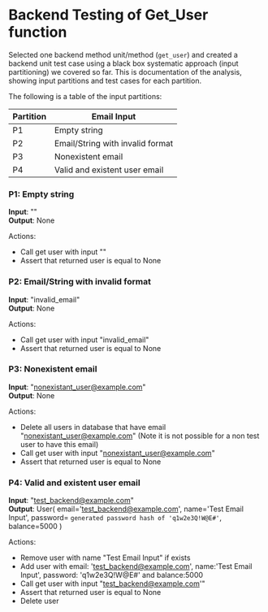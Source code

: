 # Backend Testing of Get_User function

Selected one backend method unit/method (`get_user`) and created a backend unit test case using a black box systematic approach (input partitioning) we covered so far. This is documentation of the analysis, showing input partitions and test cases for each partition.

The following is a table of the input partitions:

|     Partition    |     Email   Input    |
|-|-|
|     P1     |     Empty string    |
|     P2          |     Email/String with invalid format    |
|     P3    |     Nonexistent email    |
|     P4    |     Valid and existent user email    |
   
   
### P1:  Empty string
**Input**: ""   
**Output**: None

Actions:
 - Call get user with input ""
 - Assert that returned user is equal to None  
   
    
### P2:  Email/String with invalid format
**Input**: "invalid_email"   
**Output**: None

Actions:
 - Call get user with input "invalid_email"
 - Assert that returned user is equal to None   
    
   
### P3:  Nonexistent email
**Input**: "nonexistant_user@example.com"   
**Output**: None
   
Actions:
 - Delete all users in database that have email "nonexistant_user@example.com" (Note it is not possible for a non test user to have this email)
 - Call get user with input "nonexistant_user@example.com"
 - Assert that returned user is equal to None  

        
### P4:  Valid and existent user email
**Input**: "test_backend@example.com"   
**Output**: User(
    email='test_backend@example.com',
    name='Test Email Input', 
    password= `generated password hash of 'q1w2e3Q!W@E#'`, 
    balance=5000
)
   
Actions:
 - Remove user with name "Test Email Input" if exists
 - Add user with email: 'test_backend@example.com', name:'Test Email Input', password: 'q1w2e3Q!W@E#' and balance:5000
 - Call get user with input "test_backend@example.com'"
 - Assert that returned user is equal to None  
 - Delete user

